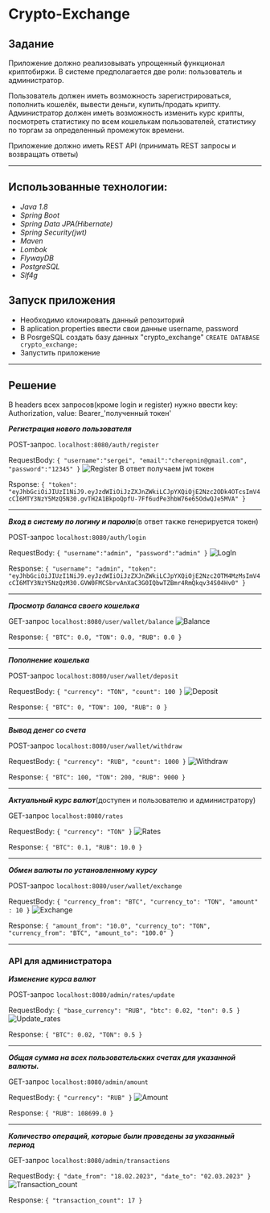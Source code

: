 # Crypto-Exchange
## Задание
Приложение должно реализовывать упрощенный функционал криптобиржи.
В системе предполагается две роли: пользователь и администратор. 

Пользователь должен иметь возможность зарегистрироваться, пополнить кошелёк, вывести
деньги, купить/продать крипту.
Администратор должен иметь возможность изменить курс крипты, посмотреть статистику
по всем кошелькам пользователей, статистику по торгам за определенный промежуток
времени.

Приложение должно иметь REST API (принимать REST запросы и возвращать ответы)

_______________________________________________________________________________________________________________________
## Использованные технологии:
* *Java 1.8*
* *Spring Boot*
* *Spring Data JPA(Hibernate)*
* *Spring Security(jwt)*
* *Maven*
* *Lombok*
* *FlywayDB*
* *PostgreSQL*
* *Slf4g*

## Запуск приложения
* Необходимо клонировать данный репозиторий
* В aplication.properties ввести свои данные username, password
* В PosrgeSQL создать базу данных "crypto_exchange" `CREATE DATABASE crypto_exchange;`
* Запустить приложение 

________________________________________________________________________________________________________________________
## Решение

В headers всех запросов(кроме login и register) нужно ввести key: Authorization,  value: Bearer_'полученный токен'

***Регистрация нового пользователя***

POST-запрос. `localhost:8080/auth/register`

RequestBody: `{
    "username":"sergei",
    "email":"cherepnin@gmail.com",
    "password":"12345"
}`
![Register](https://github.com/SergeyCherepnin/Crypto-Exchange/blob/master/screenshots/%D1%80%D0%B5%D0%B3%D0%B8%D1%81%D1%82%D1%80%D0%B0%D1%86%D0%B8%D1%8F.png)
В ответ получаем jwt токен

Rsponse: `{
    "token": "eyJhbGciOiJIUzI1NiJ9.eyJzdWIiOiJzZXJnZWkiLCJpYXQiOjE2Nzc2ODk4OTcsImV4cCI6MTY3NzY5MzQ5N30.gvTH2A1BkpoQpfU-7Ff6udPe3hbW76e65OdwQJe5MVA"
}`
_________________________________________________________________________________________________________________________________________________
***Вход в систему по логину и паролю***(в ответ также генерируется токен)

POST-запрос `localhost:8080/auth/login`

RequestBody: `{
    "username":"admin",
    "password":"admin"
}`
![LogIn](https://github.com/SergeyCherepnin/Crypto-Exchange/blob/master/screenshots/login.png)

Response: `{
    "username": "admin",
    "token": "eyJhbGciOiJIUzI1NiJ9.eyJzdWIiOiJzZXJnZWkiLCJpYXQiOjE2Nzc2OTM4MzMsImV4cCI6MTY3NzY5NzQzM30.GVW0FMCSbrvAnXaC3G0IQbwTZBmr4RmQkqv34S04Hv0"
}`
__________________________________________________________________________________________________________________________________________________
***Просмотр баланса своего кошелька***

GET-запрос `localhost:8080/user/wallet/balance`
![Balance](https://github.com/SergeyCherepnin/Crypto-Exchange/blob/master/screenshots/balance.png)

Response: `{
    "BTC": 0.0,
    "TON": 0.0,
    "RUB": 0.0
}`
__________________________________________________________________________________________________________________________________________________
***Пополнение кошелька***

POST-запрос `localhost:8080/user/wallet/deposit`

RequestBody: `{
    "currency": "TON",
    "count": 100
}`
![Deposit](https://github.com/SergeyCherepnin/Crypto-Exchange/blob/master/screenshots/deposit.png)

Response: `{
    "BTC": 0,
    "TON": 100,
    "RUB": 0
}`
__________________________________________________________________________________________________________________________________________________
***Вывод денег со счета***

POST-запрос `localhost:8080/user/wallet/withdraw`

RequestBody: `{
    "currency": "RUB",
    "count": 1000
}`
![Withdraw](https://github.com/SergeyCherepnin/Crypto-Exchange/blob/master/screenshots/withdraw.png)

Response: `{
    "BTC": 100,
    "TON": 200,
    "RUB": 9000
}`
__________________________________________________________________________________________________________________________________________________
***Актуальный курс валют***(доступен и пользователю и администратору)

GET-запрос `localhost:8080/rates`

RequestBody: `{
    "currency": "TON"
}`
![Rates](https://github.com/SergeyCherepnin/Crypto-Exchange/blob/master/screenshots/rates.png)

Response: `{
    "BTC": 0.1,
    "RUB": 10.0
}`
__________________________________________________________________________________________________________________________________________________
***Обмен валюты по установленному курсу***

POST-запрос `localhost:8080/user/wallet/exchange`

RequestBody: `{
    "currency_from": "BTC",
    "currency_to": "TON",
    "amount" : 10
}`
![Exchange](https://github.com/SergeyCherepnin/Crypto-Exchange/blob/master/screenshots/exchange.png)

Response: `{
    "amount_from": "10.0",
    "currency_to": "TON",
    "currency_from": "BTC",
    "amount_to": "100.0"
}`
__________________________________________________________________________________________________________________________________________________
### API для администратора
***Изменение курса валют***

POST-запрос `localhost:8080/admin/rates/update`

RequestBody: `{
    "base_currency": "RUB",
    "btc": 0.02,
    "ton": 0.5
}`
![Update_rates](https://github.com/SergeyCherepnin/Crypto-Exchange/blob/master/screenshots/update_rates.png)

Response: `{
    "BTC": 0.02,
    "TON": 0.5
}`
__________________________________________________________________________________________________________________________________________________
***Общая сумма на всех пользовательских счетах для указанной валюты.***

GET-запрос `localhost:8080/admin/amount`

RequestBody: `{
    "currency": "RUB"
}`
![Amount](https://github.com/SergeyCherepnin/Crypto-Exchange/blob/master/screenshots/amount.png)

Response: `{
    "RUB": 108699.0
}`
__________________________________________________________________________________________________________________________________________________
***Количество операций, которые были проведены за указанный период***

GET-запрос `localhost:8080/admin/transactions`

RequestBody: `{
    "date_from": "18.02.2023",
    "date_to": "02.03.2023"
}`
![Transaction_count](https://github.com/SergeyCherepnin/Crypto-Exchange/blob/master/screenshots/transact_count.png)

Response: `{
    "transaction_count": 17
}`


